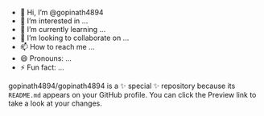 - 👋 Hi, I’m @gopinath4894
- 👀 I’m interested in ...
- 🌱 I’m currently learning ...
- 💞️ I’m looking to collaborate on ...
- 📫 How to reach me ...
- 😄 Pronouns: ...
- ⚡ Fun fact: ...


gopinath4894/gopinath4894 is a ✨ special ✨ repository because its `README.md` appears on your GitHub profile.
You can click the Preview link to take a look at your changes.
